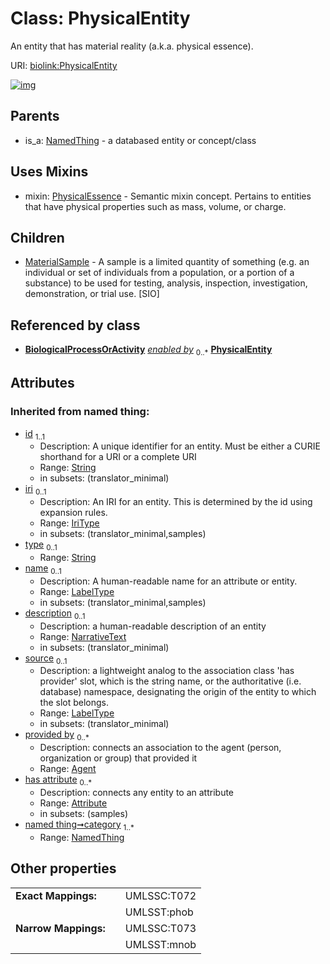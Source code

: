 
# Class: PhysicalEntity


An entity that has material reality (a.k.a. physical essence).

URI: [biolink:PhysicalEntity](https://w3id.org/biolink/vocab/PhysicalEntity)


[![img](https://yuml.me/diagram/nofunky;dir:TB/class/[PhysicalEssence],[BiologicalProcessOrActivity]-%20enabled%20by%200..*>[PhysicalEntity&#124;id(i):string;iri(i):iri_type%20%3F;type(i):string%20%3F;name(i):label_type%20%3F;description(i):narrative_text%20%3F;source(i):label_type%20%3F],[PhysicalEntity]uses%20-.->[PhysicalEssence],[PhysicalEntity]^-[MaterialSample],[NamedThing]^-[PhysicalEntity],[NamedThing],[MaterialSample],[BiologicalProcessOrActivity],[Attribute],[Agent])](https://yuml.me/diagram/nofunky;dir:TB/class/[PhysicalEssence],[BiologicalProcessOrActivity]-%20enabled%20by%200..*>[PhysicalEntity&#124;id(i):string;iri(i):iri_type%20%3F;type(i):string%20%3F;name(i):label_type%20%3F;description(i):narrative_text%20%3F;source(i):label_type%20%3F],[PhysicalEntity]uses%20-.->[PhysicalEssence],[PhysicalEntity]^-[MaterialSample],[NamedThing]^-[PhysicalEntity],[NamedThing],[MaterialSample],[BiologicalProcessOrActivity],[Attribute],[Agent])

## Parents

 *  is_a: [NamedThing](NamedThing.md) - a databased entity or concept/class

## Uses Mixins

 *  mixin: [PhysicalEssence](PhysicalEssence.md) - Semantic mixin concept.  Pertains to entities that have physical properties such as mass, volume, or charge.

## Children

 * [MaterialSample](MaterialSample.md) - A sample is a limited quantity of something (e.g. an individual or set of individuals from a population, or a portion of a substance) to be used for testing, analysis, inspection, investigation, demonstration, or trial use. [SIO]

## Referenced by class

 *  **[BiologicalProcessOrActivity](BiologicalProcessOrActivity.md)** *[enabled by](enabled_by.md)*  <sub>0..\*</sub>  **[PhysicalEntity](PhysicalEntity.md)**

## Attributes


### Inherited from named thing:

 * [id](id.md)  <sub>1..1</sub>
     * Description: A unique identifier for an entity. Must be either a CURIE shorthand for a URI or a complete URI
     * Range: [String](types/String.md)
     * in subsets: (translator_minimal)
 * [iri](iri.md)  <sub>0..1</sub>
     * Description: An IRI for an entity. This is determined by the id using expansion rules.
     * Range: [IriType](types/IriType.md)
     * in subsets: (translator_minimal,samples)
 * [type](type.md)  <sub>0..1</sub>
     * Range: [String](types/String.md)
 * [name](name.md)  <sub>0..1</sub>
     * Description: A human-readable name for an attribute or entity.
     * Range: [LabelType](types/LabelType.md)
     * in subsets: (translator_minimal,samples)
 * [description](description.md)  <sub>0..1</sub>
     * Description: a human-readable description of an entity
     * Range: [NarrativeText](types/NarrativeText.md)
     * in subsets: (translator_minimal)
 * [source](source.md)  <sub>0..1</sub>
     * Description: a lightweight analog to the association class 'has provider' slot, which is the string name, or the authoritative (i.e. database) namespace, designating the origin of the entity to which the slot belongs.
     * Range: [LabelType](types/LabelType.md)
     * in subsets: (translator_minimal)
 * [provided by](provided_by.md)  <sub>0..\*</sub>
     * Description: connects an association to the agent (person, organization or group) that provided it
     * Range: [Agent](Agent.md)
 * [has attribute](has_attribute.md)  <sub>0..\*</sub>
     * Description: connects any entity to an attribute
     * Range: [Attribute](Attribute.md)
     * in subsets: (samples)
 * [named thing➞category](named_thing_category.md)  <sub>1..\*</sub>
     * Range: [NamedThing](NamedThing.md)

## Other properties

|  |  |  |
| --- | --- | --- |
| **Exact Mappings:** | | UMLSSC:T072 |
|  | | UMLSST:phob |
| **Narrow Mappings:** | | UMLSSC:T073 |
|  | | UMLSST:mnob |

